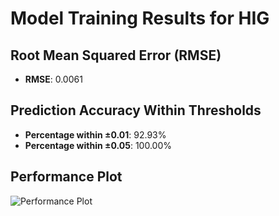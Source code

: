 # Model Training Results for HIG

## Root Mean Squared Error (RMSE)
- **RMSE**: 0.0061

## Prediction Accuracy Within Thresholds
- **Percentage within ±0.01**: 92.93%
- **Percentage within ±0.05**: 100.00%

## Performance Plot
![Performance Plot](../imgs/HIG.png)
